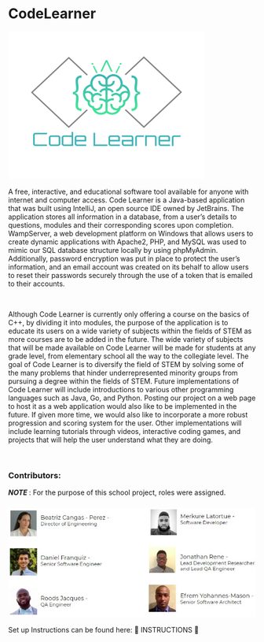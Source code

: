# CodeLearner

<img src="https://github.com/beatrizcangas41/CodeEditor/blob/master/src/main/resources/images/FullColor_1280x1024_72dpi.png" width="400" height="300"> </img> 

<p> A free, interactive, and educational software tool available for anyone with internet and computer access. 
    Code Learner is a Java-based application that was built using IntelliJ, an open source IDE owned by JetBrains. 
    The application stores all information in a database, from a user’s details to questions, modules and their 
    corresponding scores upon completion. WampServer, a web development platform on Windows that allows users to 
    create dynamic applications with Apache2, PHP, and MySQL was used to mimic our SQL database structure locally 
    by using phpMyAdmin. Additionally, password encryption was put in place to protect the user’s information, and 
    an email account was created on its behalf to allow users to reset their passwords securely through the use of 
    a token that is emailed to their accounts. </p> <br>
    
<p> Although Code Learner is currently only offering a course on the basics of C++, by dividing it into modules, the 
    purpose of the application is to educate its users on a wide variety of subjects within the fields of STEM as more 
    courses are to be added in the future. The wide variety of subjects that will be made available on Code Learner will 
    be made for students at any grade level, from elementary school all the way to the collegiate level. The goal of Code 
    Learner is to diversify the field of STEM by solving some of the many problems that hinder underrepresented minority 
    groups from pursuing a degree within the fields of STEM. Future implementations of Code Learner will include introductions 
    to various other programming languages such as Java, Go, and Python. Posting our project on a web page to host it as a web 
    application would also like to be implemented in the future. If given more time, we would also like to incorporate a more 
    robust progression and scoring system for the user. Other implementations will include learning tutorials through videos, 
    interactive coding games, and projects that will help the user understand what they are doing.
</p> <br>

<h3> Contributors: </h3>
<p><i><b> NOTE </b></i>: For the purpose of this school project, roles were assigned. </p> 
<h3> </h3>
<img src="https://github.com/beatrizcangas41/CodeEditor/blob/master/src/main/resources/images/roles.JPG" raw=true> </img> 

Set up Instructions can be found here:  🔰 <a href="https://github.com/beatrizcangas41/CodeEditor/blob/master/src/main/resources/Set-Up%20Instructions%20(1).pdf" target="_blank" style="text-decoration: none;"> INSTRUCTIONS </a> 🔰

